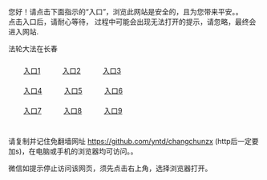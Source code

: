 您好！请点击下面指示的“入口”，浏览此网站是安全的，且为您带来平安。。 <br/>
点击入口后，请耐心等待， 过程中可能会出现无法打开的提示，请忽略，最终会进入网站. </br>

法轮大法在长春<br/>
<div style="padding:10px"><a style="margin:20px" target="_blank" href="https://dl5vz2uzheo9h.cloudfront.net/2Qpsp?itituqsg" id="ccLink1" rel="nofollow">入口1</a> <a target="_blank" style="margin:20px" href="https://d11erz77nqty7k.cloudfront.net/2Qpsp?pcfeiz" id="ccLink2" rel="nofollow">入口2</a> <a style="margin:20px" target="_blank" href="https://d27u4asrsioi1l.cloudfront.net/2Qpsp?lxigxth" id="ccLink3" rel="nofollow">入口3</a></div>

<div style="padding:10px" ><a style="margin:20px" target="_blank" href="https://dl5vz2uzheo9h.cloudfront.net/2Qpsp?itituqsg" id="ccLink4" rel="nofollow">入口4</a> <a style="margin:20px" href="https://d11erz77nqty7k.cloudfront.net/2Qpsp?pcfeiz" target="_blank" id="ccLink5" rel="nofollow">入口5</a> <a style="margin:20px" href="https://d27u4asrsioi1l.cloudfront.net/2Qpsp?lxigxth" target="_blank" id="ccLink6" rel="nofollow">入口6</a></div>

<div style="padding:10px"><a style="margin:20px" target="_blank" href="https://dl5vz2uzheo9h.cloudfront.net/2Qpsp?itituqsg" id="ccLink7" rel="nofollow">入口7</a> <a style="margin:20px" href="https://d11erz77nqty7k.cloudfront.net/2Qpsp?pcfeiz" target="_blank" id="ccLink8" rel="nofollow">入口8</a> <a style="margin:20px" target="_blank" href="https://d27u4asrsioi1l.cloudfront.net/2Qpsp?lxigxth" id="ccLink9" rel="nofollow">入口9</a></div>

<br/>



请复制并记住免翻墙网址 https://github.com/yntd/changchunzx (http后一定要加s)，在电脑或手机的浏览器均可访问。。<br/>

微信如提示停止访问该网页，须先点击右上角，选择浏览器打开。
